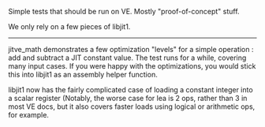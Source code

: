 Simple tests that should be run on VE.
Mostly "proof-of-concept" stuff.

We only rely on a few pieces of libjit1.

---------------------------

jitve_math demonstrates a few optimization "levels" for a simple
operation : add and subtract a JIT constant value.
The test runs for a while, covering many input cases.
If you were happy with the optimizations, you would stick this
into libjit1 as an assembly helper function.

libjit1 now has the fairly complicated case of loading a constant
integer into a scalar register (Notably, the worse case for lea
is 2 ops, rather than 3 in most VE docs, but it also covers faster
loads using logical or arithmetic ops, for example.
